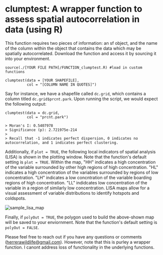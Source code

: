 # clumptest: A wrapper function to assess spatial autocorrelation in data (using R)

This function requires two pieces of information: an sf object, and the name of the column within the object that contains the data which may be spatially autocorrelated. Download the function and access it by sourcing it into your environment.

```
source(./[YOUR FILE PATH]/FUNCTION_clumptest.R) #load in custom functions

clumptest(data = [YOUR SHAPEFILE],
          col = "[COLUMN NAME IN QUOTES]")
```

Say for instance, we have a shapefile called `dc.grid`, which contains a column titled `dc.grid$prcnt.park`. Upon running the script, we would expect the following output:

```
clumptest(data = dc.grid,
          col = "prcnt.park")

> Moran's I: 0.5407978
> Significance (p): 2.721975e-214
>
> Recall that -1 indicates perfect dispersion, 0 indicates no autocorrelation, and 1 indicates perfect clustering.
```

Additionally, if `plot = TRUE`, the following local indicators of spatial analysis (LISA) is shown in the plotting window. Note that the function's default setting is `plot = TRUE`. Within the map, "HH" indicates a high concentration of the variable surrounded by other high regions of high concentration. "HL" indicates a high concentration of the variables surrounded by regions of low concentration. "LH" indicates a low concntration of the variable boarding regions of high concentration. "LL" indidcates low concentration of the variable in a region of similarly low concentration. LISA maps allow for a visual assessment of variable distributions to identify hotspots and coldspots.

![sample_lisa_map](https://github.com/user-attachments/assets/8f82df19-2b06-43e8-a1ea-ec16955f0415)


Finally, if `polyOut = TRUE`, the polygon used to build the above-shown map will be saved to your enviornment. Note that the function's default setting is `polyOut = FALSE`.

Please feel free to reach out if you have any questions or comments (herrerawildlife@gmail.com). However, note that this is purley a wrapper function. I canont address loss of functionality in the underlying functions.
